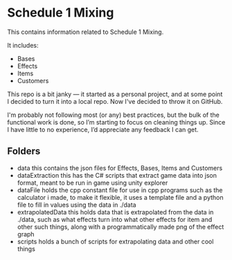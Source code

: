 # Schedule 1 Mixing

This contains information related to Schedule 1 Mixing.

It includes:  

- Bases
- Effects  
- Items  
- Customers  

This repo is a bit janky — it started as a personal project, and at some point I decided to turn it into a local repo. Now I've decided to throw it on GitHub.

I'm probably not following most (or any) best practices, but the bulk of the functional work is done, so I’m starting to focus on cleaning things up. Since I have little to no experience, I’d appreciate any feedback I can get.

## Folders

- data
this contains the json files for Effects, Bases, Items and Customers
- dataExtraction
this has the C# scripts that extract game data into json format, meant to be run in game using unity explorer
- dataFile
holds the cpp constant file for use in cpp programs such as the calculator i made, to make it flexible, it uses a template file and a python file to fill in values using the data in ./data
- extrapolatedData
this holds data that is extrapolated from the data in ./data, such as what effects turn into what other effects for item and other such things, along with a programmatically made png of the effect graph
- scripts
holds a bunch of scripts for extrapolating data and other cool things